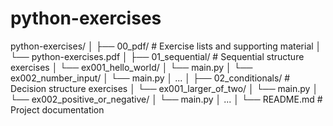 # python-exercises

python-exercises/
│
├── 00_pdf/                # Exercise lists and supporting material
│   └── python-exercises.pdf
│
├── 01_sequential/         # Sequential structure exercises
│   └── ex001_hello_world/
│       └── main.py
│   └── ex002_number_input/
│       └── main.py
│   ...
│
├── 02_conditionals/       # Decision structure exercises
│   └── ex001_larger_of_two/
│       └── main.py
│   └── ex002_positive_or_negative/
│       └── main.py
│   ...
│
└── README.md              # Project documentation
